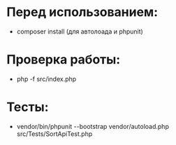 # Перед использованием:
- composer install (для автолоада и phpunit)

# Проверка работы:
- php -f src/index.php

# Тесты:
- vendor/bin/phpunit --bootstrap vendor/autoload.php src/Tests/SortApiTest.php
